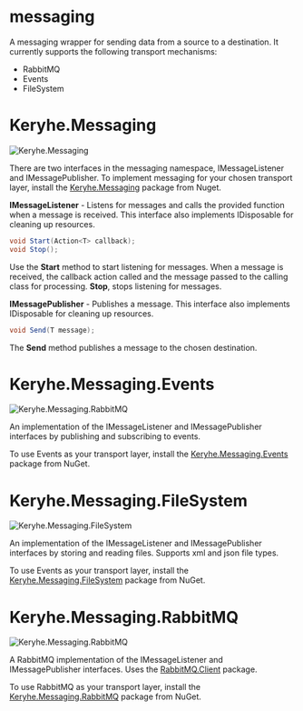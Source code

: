 # messaging

A messaging wrapper for sending data from a source to a destination. It currently supports the following transport mechanisms:

- RabbitMQ
- Events
- FileSystem

# Keryhe.Messaging

![Keryhe.Messaging](https://img.shields.io/nuget/v/Keryhe.Messaging.svg)

There are two interfaces in the messaging namespace, IMessageListener and IMessagePublisher. To implement messaging for your chosen transport layer, install the [Keryhe.Messaging](https://www.nuget.org/packages/keryhe.messaging) package from Nuget.

**IMessageListener** - Listens for messages and calls the provided function when a message is received. This interface also implements IDisposable for cleaning up resources.

```c#
void Start(Action<T> callback);
void Stop();
```

Use the **Start** method to start listening for messages. When a message is received, the callback action called and the message passed to the calling class for processing. **Stop**, stops listening for messages.

**IMessagePublisher** - Publishes a message. This interface also implements IDisposable for cleaning up resources.

```c#
void Send(T message);
```

The **Send** method publishes a message to the chosen destination. 

# Keryhe.Messaging.Events

![Keryhe.Messaging.RabbitMQ](https://img.shields.io/nuget/v/Keryhe.Messaging.Events.svg)

An implementation of the IMessageListener and IMessagePublisher interfaces by publishing and subscribing to events.

To use Events as your transport layer, install the [Keryhe.Messaging.Events](https://www.nuget.org/packages/keryhe.messaging.events) package from NuGet.

# Keryhe.Messaging.FileSystem

![Keryhe.Messaging.FileSystem](https://img.shields.io/nuget/v/Keryhe.Messaging.filesystem.svg)

An implementation of the IMessageListener and IMessagePublisher interfaces by storing and reading files. Supports xml and json file types.

To use Events as your transport layer, install the [Keryhe.Messaging.FileSystem](https://www.nuget.org/packages/keryhe.messaging.filesystem) package from NuGet.

# Keryhe.Messaging.RabbitMQ

![Keryhe.Messaging.RabbitMQ](https://img.shields.io/nuget/v/Keryhe.Messaging.RabbitMQ.svg)

A RabbitMQ implementation of the IMessageListener and IMessagePublisher interfaces. Uses the [RabbitMQ.Client](https://www.nuget.org/packages/rabbitmq.client) package.

To use RabbitMQ as your transport layer, install the [Keryhe.Messaging.RabbitMQ](https://www.nuget.org/packages/keryhe.messaging.rabbitmq) package from NuGet.
